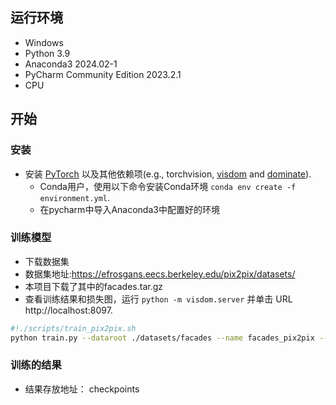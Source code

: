 
## 运行环境
- Windows
- Python 3.9
- Anaconda3 2024.02-1
- PyCharm Community Edition 2023.2.1
- CPU 

## 开始
### 安装

- 安装 [PyTorch](http://pytorch.org) 以及其他依赖项(e.g., torchvision, [visdom](https://github.com/facebookresearch/visdom) and [dominate](https://github.com/Knio/dominate)).
  - Conda用户，使用以下命令安装Conda环境 `conda env create -f environment.yml`.
  - 在pycharm中导入Anaconda3中配置好的环境
### 训练模型
- 下载数据集
- 数据集地址:https://efrosgans.eecs.berkeley.edu/pix2pix/datasets/
- 本项目下载了其中的facades.tar.gz
- 查看训练结果和损失图，运行 `python -m visdom.server` 并单击 URL http://localhost:8097.

```bash
#!./scripts/train_pix2pix.sh
python train.py --dataroot ./datasets/facades --name facades_pix2pix --model pix2pix --direction BtoA
```
### 训练的结果
- 结果存放地址： checkpoints
